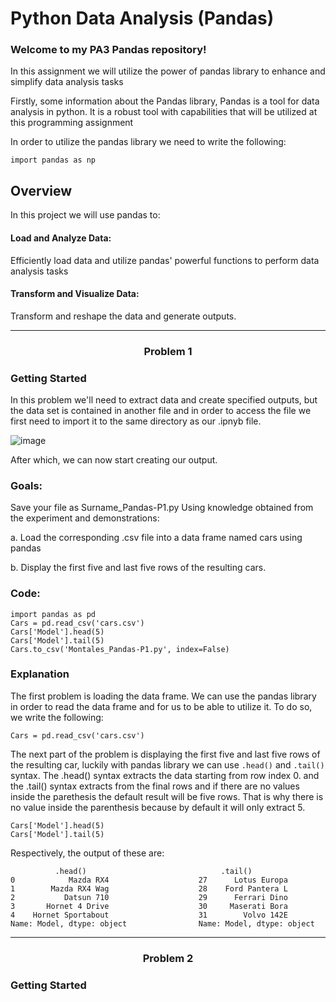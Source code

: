 # Python Data Analysis (Pandas) 
### Welcome to my PA3 Pandas repository! 
In this assignment we will utilize the power of pandas library to enhance and simplify data analysis tasks

Firstly, some information about the Pandas library, Pandas is a tool for data analysis in python. It is a robust tool with capabilities that will be utilized at this 
programming assignment

In order to utilize the pandas library we need to write the following:

```import pandas as np```

## Overview
In this project we will use pandas to:
#### Load and Analyze Data:
Efficiently load data and utilize pandas' powerful functions to perform data analysis tasks

#### Transform and Visualize Data: 
Transform and reshape the data and generate outputs.
 
 ---


### <p align="center"> Problem 1 </p>


### Getting Started

In this problem we'll need to extract data and create specified outputs, but the data set is contained in another file and in order to access the file we first need to import it to the same directory as our .ipnyb file.  


![image](https://github.com/user-attachments/assets/f1e912b8-7a23-459e-8a7c-ed2d3379b0f1)


After which, we can now start creating our output.

### Goals: 
Save your file as Surname_Pandas-P1.py
Using knowledge obtained from the experiment and demonstrations:

  a. Load the corresponding .csv file into a data frame named cars using pandas

  b. Display the first five and last five rows of the resulting cars.
### Code: 
```
import pandas as pd
Cars = pd.read_csv('cars.csv')
Cars['Model'].head(5)
Cars['Model'].tail(5)
Cars.to_csv('Montales_Pandas-P1.py', index=False)
```
### Explanation
The first problem is loading the data frame. We can use the pandas library in order to read the data frame and for us to be able to utilize it. To do so, we write the following:

```
Cars = pd.read_csv('cars.csv')
```

The next part of the problem is displaying the first five and last five rows of the resulting car, luckily with pandas library we can use ```.head()``` and ```.tail()``` syntax. The .head() syntax extracts the data starting from row index 0. and the .tail() syntax extracts from the final rows and if there are no values inside the parethesis the default result will be five rows. That is why there is no value inside the parenthesis because by default it will only extract 5.

```
Cars['Model'].head(5)
Cars['Model'].tail(5)
```
Respectively, the output of these are: 
```
          .head()                              .tail()
0            Mazda RX4                    27      Lotus Europa                 
1        Mazda RX4 Wag                    28    Ford Pantera L
2           Datsun 710                    29      Ferrari Dino   
3       Hornet 4 Drive                    30     Maserati Bora   
4    Hornet Sportabout                    31        Volvo 142E
Name: Model, dtype: object                Name: Model, dtype: object  

```

---

### <p align="center"> Problem 2 </p>


### Getting Started
